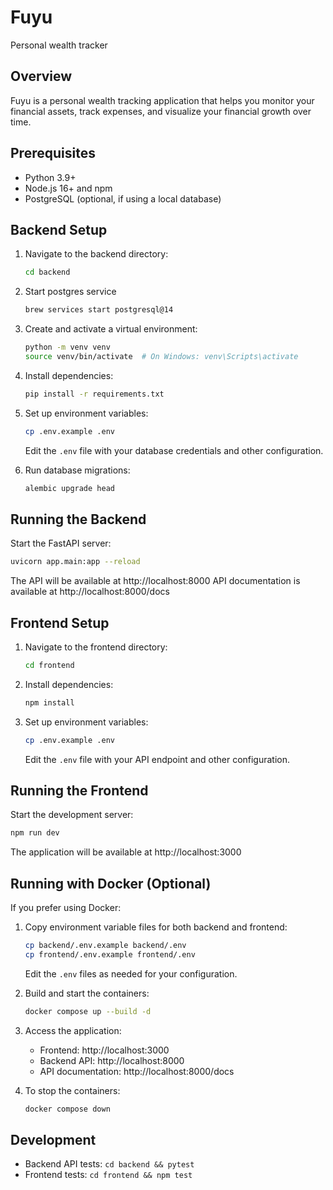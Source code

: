 # Fuyu
Personal wealth tracker

## Overview

Fuyu is a personal wealth tracking application that helps you monitor your financial assets, track expenses, and visualize your financial growth over time.

## Prerequisites

- Python 3.9+
- Node.js 16+ and npm
- PostgreSQL (optional, if using a local database)

## Backend Setup

1. Navigate to the backend directory:
   ```bash
   cd backend
   ```

2. Start postgres service
    ```bash
    brew services start postgresql@14
    ```

2. Create and activate a virtual environment:
   ```bash
   python -m venv venv
   source venv/bin/activate  # On Windows: venv\Scripts\activate
   ```

3. Install dependencies:
   ```bash
   pip install -r requirements.txt
   ```

4. Set up environment variables:
   ```bash
   cp .env.example .env
   ```
   Edit the `.env` file with your database credentials and other configuration.

5. Run database migrations:
   ```bash
   alembic upgrade head
   ```

## Running the Backend

Start the FastAPI server:
```bash
uvicorn app.main:app --reload
```

The API will be available at http://localhost:8000
API documentation is available at http://localhost:8000/docs

## Frontend Setup

1. Navigate to the frontend directory:
   ```bash
   cd frontend
   ```

2. Install dependencies:
   ```bash
   npm install
   ```

3. Set up environment variables:
   ```bash
   cp .env.example .env
   ```
   Edit the `.env` file with your API endpoint and other configuration.

## Running the Frontend

Start the development server:
```bash
npm run dev
```

The application will be available at http://localhost:3000

## Running with Docker (Optional)

If you prefer using Docker:

1. Copy environment variable files for both backend and frontend:
   ```bash
   cp backend/.env.example backend/.env
   cp frontend/.env.example frontend/.env
   ```
   Edit the `.env` files as needed for your configuration.

2. Build and start the containers:
   ```bash
   docker compose up --build -d
   ```

3. Access the application:
   - Frontend: http://localhost:3000
   - Backend API: http://localhost:8000
   - API documentation: http://localhost:8000/docs

4. To stop the containers:
   ```bash
   docker compose down
   ```

## Development

- Backend API tests: `cd backend && pytest`
- Frontend tests: `cd frontend && npm test`
